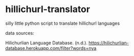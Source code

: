 # hillichurl-translator

silly little python script to translate hillichurl languages

data sources:

Hilichurlian Language Database. (n.d.). https://hilichurlian-database.herokuapp.com/filter?words=nya
